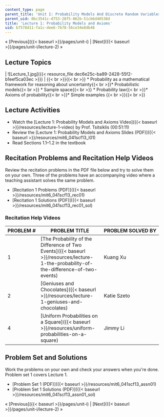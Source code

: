 ```yaml
---
content_type: page
parent_title: 'Unit I: Probability Models And Discrete Random Variables '
parent_uid: 0bc3541c-d753-28f5-062b-51cb6d40538d
title: 'Lecture 1: Probability Models and Axioms'
uid: b7578d11-fa1c-dee6-7b78-56ce34e8db48
---
```


« [Previous]({{< baseurl >}}/pages/unit-i) | [Next]({{< baseurl >}}/pages/unit-i/lecture-2) »

Lecture Topics
--------------

| ![Lecture_1.jpg]({{< resource_file dec6e25c-ba89-2428-55f2-b1eef5ca03ec >}}) |  {{< br >}}{{< br >}} *   Probability as a mathematical framework for reasoning about uncertainty{{< br >}}*   Probabilistic models{{< br >}}    *   Sample space{{< br >}}    *   Probability law{{< br >}}*   Axioms of probability{{< br >}}*   Simple examples {{< br >}}{{< br >}}  

Lecture Activities
------------------

*   Watch the [Lecture 1: Probability Models and Axioms Video]({{< baseurl >}}/resources/lecture-1-video) by Prof. Tsitsiklis (00:51:11)
*   Review the [Lecture 1: Probability Models and Axioms Slides (PDF)]({{< baseurl >}}/resources/mit6_041scf13_l01)
*   Read Sections 1.1–1.2 in the textbook

Recitation Problems and Recitation Help Videos
----------------------------------------------

Review the recitation problems in the PDF file below and try to solve them on your own. Three of the problems have an accompanying video where a teaching assistant solves the same problem.

*   [Recitation 1 Problems (PDF)]({{< baseurl >}}/resources/mit6_041scf13_rec01)
*   [Recitation 1 Solutions (PDF)]({{< baseurl >}}/resources/mit6_041scf13_rec01_sol)

### Recitation Help Videos

| PROBLEM # | PROBLEM TITLE | PROBLEM SOLVED BY |
| --- | --- | --- |
| 1 | [The Probability of the Difference of Two Events]({{< baseurl >}}/resources/lecture-1-the-probability-of-the-difference-of-two-events) | Kuang Xu |
| 2 | [Geniuses and Chocolates]({{< baseurl >}}/resources/lecture-1-geniuses-and-chocolates) | Katie Szeto |
| 4 | [Uniform Probabilities on a Square]({{< baseurl >}}/resources/uniform-probabilities-on-a-square) | Jimmy Li 

Problem Set and Solutions
-------------------------

Work the problems on your own and check your answers when you're done. Problem set 1 covers Lecture 1.

*   [Problem Set 1 (PDF)]({{< baseurl >}}/resources/mit6_041scf13_assn01)
*   [Problem Set 1 Solutions (PDF)]({{< baseurl >}}/resources/mit6_041scf13_assn01_sol)

« [Previous]({{< baseurl >}}/pages/unit-i) | [Next]({{< baseurl >}}/pages/unit-i/lecture-2) »